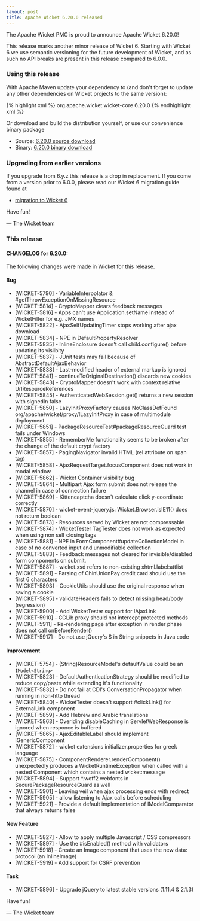 ```yaml
---
layout: post
title: Apache Wicket 6.20.0 released
---
```

The Apache Wicket PMC is proud to announce Apache Wicket 6.20.0!

This release marks another minor release of Wicket 6. Starting
with Wicket 6 we use semantic versioning for the future development
of Wicket, and as such no API breaks are present in this release
compared to 6.0.0.

### Using this release

With Apache Maven update your dependency to (and don't forget to
update any other dependencies on Wicket projects to the same version):

{% highlight xml %}
<dependency>
<groupId>org.apache.wicket</groupId>
<artifactId>wicket-core</artifactId>
<version>6.20.0</version>
</dependency>
{% endhighlight xml %}

Or download and build the distribution yourself, or use our
convenience binary package

 * Source: [6.20.0 source download](http://www.apache.org/dyn/closer.cgi/wicket/6.20.0)
 * Binary: [6.20.0 binary download](http://www.apache.org/dyn/closer.cgi/wicket/6.20.0/binaries)

### Upgrading from earlier versions

If you upgrade from 6.y.z this release is a drop in replacement. If
you come from a version prior to 6.0.0, please read our Wicket 6
migration guide found at

 * [migration to Wicket 6]( https://cwiki.apache.org/confluence/display/WICKET/Migration+to+Wicket+6.0)

Have fun!

— The Wicket team

### This release

#### CHANGELOG for 6.20.0:

The following changes were made in Wicket for this release.

#### Bug

* [WICKET-5790] - VariableInterpolator & #getThrowExceptionOnMissingResource
* [WICKET-5814] - CryptoMapper clears feedback messages
* [WICKET-5816] - Apps can't use Application.setName instead of WicketFilter for e.g. JMX names
* [WICKET-5822] - AjaxSelfUpdatingTimer stops working after ajax download
* [WICKET-5834] - NPE in DefaultPropertyResolver
* [WICKET-5835] - InlineEnclosure doesn't call child.configure() before updating its visilbity
* [WICKET-5837] - JUnit tests may fail because of AbstractDefaultAjaxBehavior
* [WICKET-5838] - Last-modified header of external markup is ignored
* [WICKET-5841] - continueToOriginalDestination() discards new cookies
* [WICKET-5843] - CryptoMapper doesn't work with context relative UrlResourceReferences
* [WICKET-5845] - AuthenticatedWebSession.get() returns a new session with signedIn false
* [WICKET-5850] - LazyInitProxyFactory causes NoClassDefFound org/apache/wicket/proxy/ILazyInitProxy in case of multimodule deployment
* [WICKET-5851] - PackageResourceTest#packageResourceGuard test fails under Windows
* [WICKET-5855] - RememberMe functionality seems to be broken after the change of the default crypt factory
* [WICKET-5857] - PagingNavigator invalid HTML (rel attribute on span tag)
* [WICKET-5858] - AjaxRequestTarget.focusComponent does not work in modal window
* [WICKET-5862] - Wicket Container visibility bug
* [WICKET-5864] - Multipart Ajax form submit does not release the channel in case of connection failure
* [WICKET-5869] - Kittencaptcha doesn't calculate click y-coordinate correctly
* [WICKET-5870] - wicket-event-jquery.js: Wicket.Browser.isIE11() does not return boolean
* [WICKET-5873] - Resources served by Wicket are not compressable
* [WICKET-5874] - WicketTester TagTester does not work as expected when using non self closing tags
* [WICKET-5881] - NPE in FormComponent#updateCollectionModel in case of no converted input and unmodifiable collection
* [WICKET-5883] - Feedback messages not cleared for invisible/disabled form components on submit.
* [WICKET-5887] - wicket.xsd refers to non-existing xhtml.label:attlist
* [WICKET-5891] - Parsing of ChinUnionPay credit card should use the first 6 characters
* [WICKET-5893] - CookieUtils should use the original response when saving a cookie
* [WICKET-5895] - validateHeaders fails to detect missing head/body (regression)
* [WICKET-5900] - Add WicketTester support for IAjaxLink
* [WICKET-5910] - CGLib proxy should not intercept protected methods
* [WICKET-5911] - Re-rendering page after exception in render phase does not call onBeforeRender()
* [WICKET-5917] - Do not use jQuery's $ in String snippets in Java code


#### Improvement

* [WICKET-5754] - (String)ResourceModel's defaultValue could be an `IModel<String>`
* [WICKET-5823] - DefaultAuthenticationStrategy should be modified to reduce copy/paste while extending it's functionality
* [WICKET-5832] - Do not fail at CDI's ConversationPropagator when running in non-http thread
* [WICKET-5840] - WicketTester doesn't support #clickLink() for ExternalLink component
* [WICKET-5859] - Add Hebrew and Arabic translations
* [WICKET-5863] - Overiding disableCaching in ServletWebResponse is ignored when responce is buffered
* [WICKET-5865] - AjaxEditableLabel should implement IGenericComponent
* [WICKET-5872] - wicket extensions initializer.properties for greek language
* [WICKET-5875] - ComponentRenderer.renderComponent() unexpectedly produces a WicketRuntimeException when called with a nested Component which contains a nested wicket:message
* [WICKET-5894] - Support *.woff2 webfonts in SecurePackageResourceGuard as well
* [WICKET-5901] - Leaving veil when ajax processing ends with redirect
* [WICKET-5905] - allow listening to Ajax calls before scheduling
* [WICKET-5921] - Provide a default implementation of IModelComparator that always returns false


#### New Feature

* [WICKET-5827] - Allow to apply multiple Javascript / CSS compressors
* [WICKET-5897] - Use the #isEnabled() method with validators
* [WICKET-5918] - Create an Image component that uses the new data: protocol (an InlineImage)
* [WICKET-5919] - Add support for CSRF prevention

#### Task

* [WICKET-5896] - Upgrade jQuery to latest stable versions (1.11.4 & 2.1.3)

Have fun!

— The Wicket team
